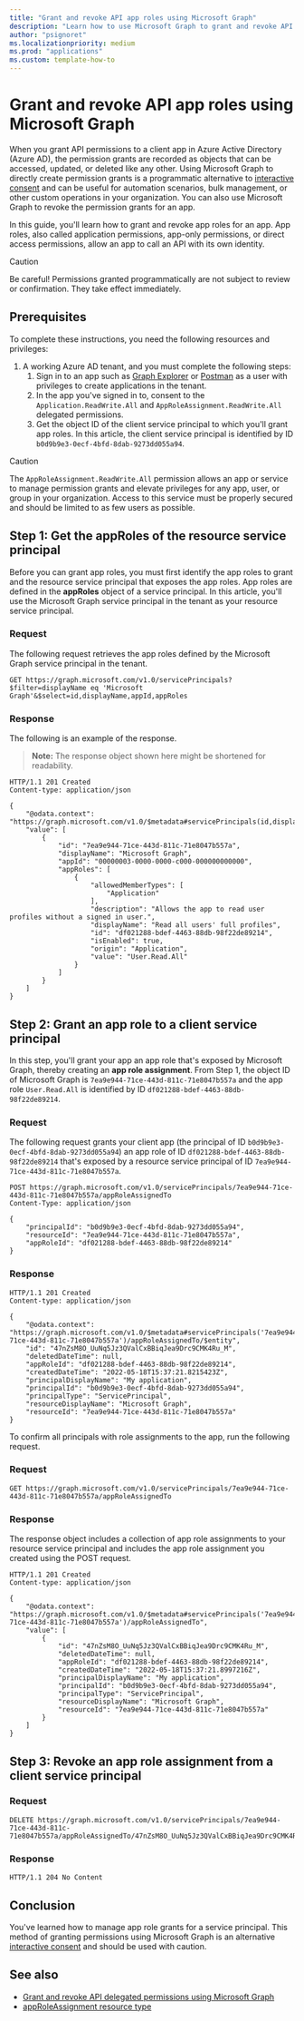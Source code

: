 ```yaml
---
title: "Grant and revoke API app roles using Microsoft Graph"
description: "Learn how to use Microsoft Graph to grant and revoke API app roles for an app."
author: "psignoret"
ms.localizationpriority: medium
ms.prod: "applications"
ms.custom: template-how-to
---
```


# Grant and revoke API app roles using Microsoft Graph

When you grant API permissions to a client app in Azure Active Directory (Azure AD), the permission grants are recorded as objects that can be accessed, updated, or deleted like any other. Using Microsoft Graph to directly create permission grants is a programmatic alternative to [interactive consent](/azure/active-directory/manage-apps/consent-and-permissions-overview) and can be useful for automation scenarios, bulk management, or other custom operations in your organization. You can also use Microsoft Graph to revoke the permission grants for an app.

In this guide, you'll learn how to grant and revoke app roles for an app. App roles, also called application permissions, app-only permissions, or direct access permissions, allow an app to call an API with its own identity.

> [!CAUTION]
> Be careful! Permissions granted programmatically are not subject to review or confirmation. They take effect immediately.

## Prerequisites

To complete these instructions, you need the following resources and privileges:

1. A working Azure AD tenant, and you must complete the following steps:
    1. Sign in to an app such as [Graph Explorer](https://developer.microsoft.com/graph/graph-explorer) or [Postman](/graph/use-postman) as a user with privileges to create applications in the tenant.
    2. In the app you've signed in to, consent to the `Application.ReadWrite.All` and `AppRoleAssignment.ReadWrite.All` delegated permissions.
    3. Get the object ID of the client service principal to which you'll grant app roles. In this article, the client service principal is identified by ID `b0d9b9e3-0ecf-4bfd-8dab-9273dd055a94`.

> [!CAUTION]
> The `AppRoleAssignment.ReadWrite.All` permission allows an app or service to manage permission grants and elevate privileges for any app, user, or group in your organization. Access to this service must be properly secured and should be limited to as few users as possible.

## Step 1: Get the appRoles of the resource service principal

Before you can grant app roles, you must first identify the app roles to grant and the resource service principal that exposes the app roles. App roles are defined in the **appRoles** object of a service principal. In this article, you'll use the Microsoft Graph service principal in the tenant as your resource service principal.

### Request

The following request retrieves the app roles defined by the Microsoft Graph service principal in the tenant.

<!-- {
  "blockType": "request",
  "name": "get-approles-for-microsoftgraph"
}-->
```msgraph-interactive
GET https://graph.microsoft.com/v1.0/servicePrincipals?$filter=displayName eq 'Microsoft Graph'&$select=id,displayName,appId,appRoles
```

### Response

The following is an example of the response.

> **Note:** The response object shown here might be shortened for readability.

<!-- {
  "blockType": "response",
  "truncated": true,
  "@odata.type": "microsoft.graph.servicePrincipal"
} -->
```http
HTTP/1.1 201 Created
Content-type: application/json

{
    "@odata.context": "https://graph.microsoft.com/v1.0/$metadata#servicePrincipals(id,displayName,appId,appRoles)",
    "value": [
        {
            "id": "7ea9e944-71ce-443d-811c-71e8047b557a",
            "displayName": "Microsoft Graph",
            "appId": "00000003-0000-0000-c000-000000000000",
            "appRoles": [
                {
                    "allowedMemberTypes": [
                        "Application"
                    ],
                    "description": "Allows the app to read user profiles without a signed in user.",
                    "displayName": "Read all users' full profiles",
                    "id": "df021288-bdef-4463-88db-98f22de89214",
                    "isEnabled": true,
                    "origin": "Application",
                    "value": "User.Read.All"
                }
            ]
        }
    ]
}
```

## Step 2: Grant an app role to a client service principal

In this step, you'll grant your app an app role that's exposed by Microsoft Graph, thereby creating an **app role assignment**. From Step 1, the object ID of Microsoft Graph is `7ea9e944-71ce-443d-811c-71e8047b557a` and the app role `User.Read.All` is identified by ID `df021288-bdef-4463-88db-98f22de89214`.

### Request

The following request grants your client app (the principal of ID `b0d9b9e3-0ecf-4bfd-8dab-9273dd055a94`) an app role of ID `df021288-bdef-4463-88db-98f22de89214` that's exposed by a resource service principal of ID `7ea9e944-71ce-443d-811c-71e8047b557a`.

<!-- {
  "blockType": "request",
  "name": "grant-approles-using-approleassignedto"
}-->
```msgraph-interactive
POST https://graph.microsoft.com/v1.0/servicePrincipals/7ea9e944-71ce-443d-811c-71e8047b557a/appRoleAssignedTo
Content-Type: application/json

{
    "principalId": "b0d9b9e3-0ecf-4bfd-8dab-9273dd055a94",
    "resourceId": "7ea9e944-71ce-443d-811c-71e8047b557a",
    "appRoleId": "df021288-bdef-4463-88db-98f22de89214"
}
```

### Response

<!-- {
  "blockType": "response",
  "truncated": true,
  "@odata.type": "microsoft.graph.appRoleAssignment"
} -->
```http
HTTP/1.1 201 Created
Content-type: application/json

{
    "@odata.context": "https://graph.microsoft.com/v1.0/$metadata#servicePrincipals('7ea9e944-71ce-443d-811c-71e8047b557a')/appRoleAssignedTo/$entity",
    "id": "47nZsM8O_UuNq5Jz3QValCxBBiqJea9Drc9CMK4Ru_M",
    "deletedDateTime": null,
    "appRoleId": "df021288-bdef-4463-88db-98f22de89214",
    "createdDateTime": "2022-05-18T15:37:21.8215423Z",
    "principalDisplayName": "My application",
    "principalId": "b0d9b9e3-0ecf-4bfd-8dab-9273dd055a94",
    "principalType": "ServicePrincipal",
    "resourceDisplayName": "Microsoft Graph",
    "resourceId": "7ea9e944-71ce-443d-811c-71e8047b557a"
}
```

To confirm all principals with role assignments to the app, run the following request.

### Request

<!-- {
  "blockType": "request",
  "name": "get-approles-for-sp-approleassignedto"
}-->
```msgraph-interactive
GET https://graph.microsoft.com/v1.0/servicePrincipals/7ea9e944-71ce-443d-811c-71e8047b557a/appRoleAssignedTo
```

### Response

The response object includes a collection of app role assignments to your resource service principal and includes the app role assignment you created using the POST request.

<!-- {
  "blockType": "response",
  "truncated": true,
  "@odata.type": "microsoft.graph.appRoleAssignment"
} -->
```http
HTTP/1.1 201 Created
Content-type: application/json

{
    "@odata.context": "https://graph.microsoft.com/v1.0/$metadata#servicePrincipals('7ea9e944-71ce-443d-811c-71e8047b557a')/appRoleAssignedTo",
    "value": [
        {
            "id": "47nZsM8O_UuNq5Jz3QValCxBBiqJea9Drc9CMK4Ru_M",
            "deletedDateTime": null,
            "appRoleId": "df021288-bdef-4463-88db-98f22de89214",
            "createdDateTime": "2022-05-18T15:37:21.8997216Z",
            "principalDisplayName": "My application",
            "principalId": "b0d9b9e3-0ecf-4bfd-8dab-9273dd055a94",
            "principalType": "ServicePrincipal",
            "resourceDisplayName": "Microsoft Graph",
            "resourceId": "7ea9e944-71ce-443d-811c-71e8047b557a"
        }
    ]
}
```

## Step 3: Revoke an app role assignment from a client service principal

### Request

<!-- {
  "blockType": "request",
  "name": "revoke-approles-using-approleassignedto"
}-->
```msgraph-interactive
DELETE https://graph.microsoft.com/v1.0/servicePrincipals/7ea9e944-71ce-443d-811c-71e8047b557a/appRoleAssignedTo/47nZsM8O_UuNq5Jz3QValCxBBiqJea9Drc9CMK4Ru_M
```

### Response

<!-- {
  "blockType": "response"
} -->
```http
HTTP/1.1 204 No Content
```

## Conclusion

You've learned how to manage app role grants for a service principal. This method of granting permissions using Microsoft Graph is an alternative [interactive consent](/azure/active-directory/develop/application-consent-experience) and should be used with caution.

## See also

+ [Grant and revoke API delegated permissions using Microsoft Graph](permissions-delegated-grant-msgraph.md)
+ [appRoleAssignment resource type](/graph/api/resources/approleassignment)
